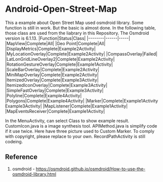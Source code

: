 # Android-Open-Street-Map
 This a example about Open Street Map used osmdroid library. Some function is still in work. But the basic is almost done. In the following table, those class are used from the liabrary in this Repository. The Osmdroid version is 6.1.13.
 |Function|Status|Class|
 |--------|------|-----|
 |MapView|Complete|All|
 |Geo Point|Complete|All|
 |DisplayMetrics|Complete|Example2Activity|
 |MyLocationOverlay|Complete|Example2Activity|
 |CompassOverlay|Failed|
 |LatLonGridLineOverlay2|Complete|Example2Activity|
 |RotationGestureOverlay|Complete|Example1Activity|
 |ScaleBarOverlay|Complete|Example2Activity|
 |MiniMapOverlay|Complete|Example2Activity|
 |ItemizedOverlay|Complete|Example3Activity|
 |ItemizedIconOverlay|Complete|Example3Activity|
 |SimpleFastOverlay|Complete|Example3Activity|
 |Polyline|Complete|Example4Activity|
 |Polygons|Complete|Example4Activity|
 |Marker|Complete|Example1Activity<br>Example3Activity|
 |MapListener|Complete|Example1Activity|
 |MapEventsReceiver|Complete|Example1Activity|
 
In the MenuActivity, can select Class to show example result. CustomIcon.java is a image synthesis tool. APIMethod.java is simplify code if it use twice. Here have three picture used to Custom Marker. To comply with copyright, please replace to your own. RecordPathActivity is still codeing.

## Reference
 1. osmdroid - https://osmdroid.github.io/osmdroid/How-to-use-the-osmdroid-library.html
